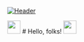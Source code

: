 [![Header](https://raw.githubusercontent.com/MartinHeinz/<OWNER>/<OWNER>/readme_header.png "Header")](https://some-url.dev/)

<img src="https://raw.githubusercontent.com/<OWNER>/<OWNER>/master/<GIF_NAME>.gif" width="30px">
# Hello, folks! <img src="https://raw.githubusercontent.com/MartinHeinz/MartinHeinz/master/wave.gif" width="30px">
